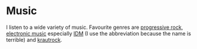 # Music

I listen to a wide variety of music. Favourite genres are [progressive rock](https://en.wikipedia.org/wiki/Progressive_rock), [electronic music](https://en.wikipedia.org/wiki/Electronic_music) especially [IDM](https://en.wikipedia.org/wiki/Intelligent_dance_music) \(I use the abbreviation because the name is terrible\) and [krautrock](https://en.wikipedia.org/wiki/Krautrock).



